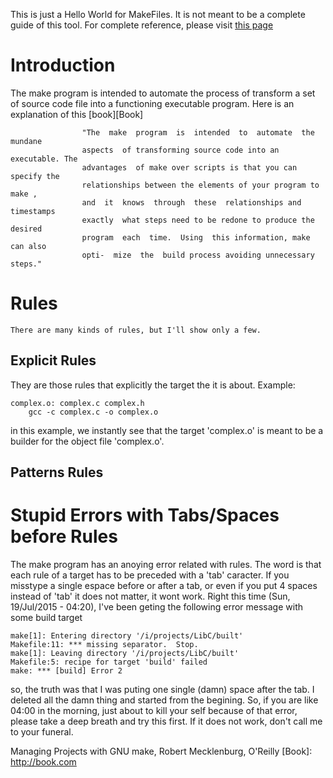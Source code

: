 
This is just a Hello World for MakeFiles. It is not meant to be a complete guide 
of this tool. For complete reference, please visit [this page][MakeFileURL]


# Introduction

The  make  program  is  intended  to  automate the process of transform a set of
source  code  file into a functioning executable program. Here is an explanation
of this [book][Book]

                    "The  make  program  is  intended  to  automate  the mundane
                    aspects  of transforming source code into an executable. The
                    advantages  of make over scripts is that you can specify the
                    relationships between the elements of your program to make ,
                    and  it  knows  through  these  relationships and timestamps
                    exactly  what steps need to be redone to produce the desired
                    program  each  time.  Using  this information, make can also
                    opti-  mize  the  build process avoiding unnecessary steps."

# Rules
    There are many kinds of rules, but I'll show only a few.

## Explicit Rules                                 

They are those rules that explicitly the target the it is about. Example:

```make
complex.o: complex.c complex.h
    gcc -c complex.c -o complex.o
```

in this example, we instantly see that the target 'complex.o' is meant to be a 
builder for the object file 'complex.o'.

## Patterns Rules                                 
        

# Stupid Errors with Tabs/Spaces before Rules

The  make program has an anoying error related with rules. The word is that each
rule  of  a  target  has to be preceded with a 'tab' caracter. If you misstype a
single  espace  before  or  after  a tab, or even if you put 4 spaces instead of
'tab'  it  does  not  matter,  it wont work. Right this time (Sun, 19/Jul/2015 -
04:20),  I've  been  geting  the  following error message with some build target

    make[1]: Entering directory '/i/projects/LibC/built'
    Makefile:11: *** missing separator.  Stop.
    make[1]: Leaving directory '/i/projects/LibC/built'
    Makefile:5: recipe for target 'build' failed
    make: *** [build] Error 2

so, the truth was that I was puting one single (damn) space after the tab. I deleted 
all the damn thing and started from the begining. So, if you are like 04:00 in the 
morning, just about to kill your self because of that error, please take a deep 
breath and try this first. If it does not work, don't call me to your funeral.

[MakeFileURL]: http://example.com

Managing Projects with GNU make, Robert Mecklenburg, O'Reilly
[Book]: http://book.com
